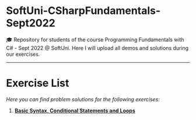 # SoftUni-CSharpFundamentals-Sept2022
🎓 Repository for students of the course Programming Fundamentals with C# - Sept 2022 @ SoftUni. Here I will upload all demos and solutions during our exercises.
***
# Exercise List
*Here you can find problem solutions for the following exercises:*
1. [**Basic Syntax, Conditional Statements and Loops**](https://github.com/KrIsKa7a/SoftUni-CSharpFundamentals-Sept2022/tree/main/E01.%20Basic%20Syntax%2C%20Conditional%20Statements%20and%20Loops)
